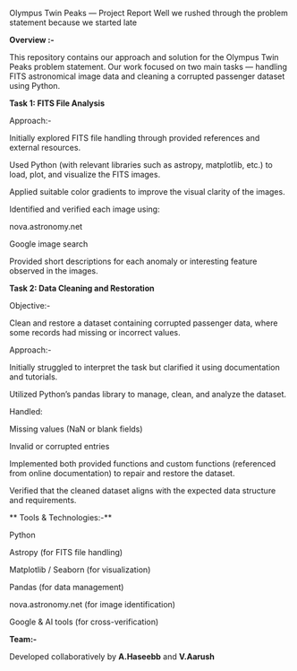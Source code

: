 Olympus Twin Peaks — Project Report
Well we rushed through the problem statement because we started late 

 **Overview :-**

This repository contains our approach and solution for the Olympus Twin Peaks problem statement.
Our work focused on two main tasks — handling FITS astronomical image data and cleaning a corrupted passenger dataset using Python.

 **Task 1: FITS File Analysis** 
 
 Approach:-


Initially explored FITS file handling through provided references and external resources.

Used Python (with relevant libraries such as astropy, matplotlib, etc.) to load, plot, and visualize the FITS images.

Applied suitable color gradients to improve the visual clarity of the images.

Identified and verified each image using:

nova.astronomy.net

Google image search

Provided short descriptions for each anomaly or interesting feature observed in the images.

 **Task 2: Data Cleaning and Restoration**

 Objective:-
 

Clean and restore a dataset containing corrupted passenger data, where some records had missing or incorrect values.

 Approach:-

Initially struggled to interpret the task but clarified it using documentation and tutorials.

Utilized Python’s pandas library to manage, clean, and analyze the dataset.

Handled:

Missing values (NaN or blank fields)

Invalid or corrupted entries

Implemented both provided functions and custom functions (referenced from online documentation) to repair and restore the dataset.

Verified that the cleaned dataset aligns with the expected data structure and requirements.

** Tools & Technologies:-**

Python

Astropy (for FITS file handling)

Matplotlib / Seaborn (for visualization)

Pandas (for data management)

nova.astronomy.net (for image identification)

Google & AI tools (for cross-verification)

 **Team:-**

Developed collaboratively by **A.Haseebb** and **V.Aarush**



 
